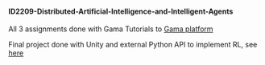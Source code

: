 #### ID2209-Distributed-Artificial-Intelligence-and-Intelligent-Agents

All 3 assignments done with Gama
Tutorials to [Gama platform](https://gama-platform.github.io/wiki/Tutorials)

Final project done with Unity and external Python API to implement RL, see [here](https://github.com/R-Qu/Reinforcement-Learning-with-Unity)
